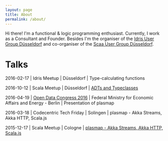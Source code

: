 ```yaml
---
layout: page
title: About
permalink: /about/
---
```


Hi there! I'm a functional & logic programming enthusiast. Currently, I work as a Consultant and Founder. Besides I'm the organiser of the [Idris User Group Düsseldorf](https://www.meetup.com/de-DE/Idris-User-Group-Dusseldorf/) and co-organiser of the [Scaa User Group Düsseldorf](https://www.meetup.com/de-DE/Scala-User-Group-Dusseldorf/).

# Talks

2016-02-17 | Idris Meetup | Düsseldorf | Type-calculating functions

2016-10-12 | Scala Meetup | Düsseldorf | [ADTs and Typeclasses]( http://janschulte.com/2016-10-12-adts-typeclasses-scala/#/)

2016-04-19 | [Open Data Congress 2016](https://www.bmwi.de/Redaktion/DE/Bildergalerie/2016/20160419-zypries-open-data-kongress.html) | Federal Ministry for Economic Affairs and Energy - Berlin | Presentation of plasmap  

2016-03-18 | Codecentric Tech Friday | Solingen | plasmap - Akka Streams, Akka HTTP, Scala.js

2015-12-17 | Scala Meetup | Cologne | [plasmap - Akka Streams, Akka HTTP, Scala.js](https://www.meetup.com/de-DE/Scala-User-Group-Koln-Bonn/events/225774642/)
